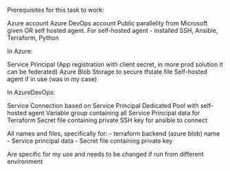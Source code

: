 Prerequisites for this task to work:

Azure account
Azure DevOps account
Public parallelity from Microsoft given OR self hosted agent.
For self-hosted agent - installed SSH, Ansible, Terraform, Python

In Azure:

Service Principal (App registration with client secret, in more prod solution it can be federated)
Azure Blob Storage to secure tfstate file
Self-hosted agent if in use (was in my case)

In AzureDevOps:

Service Connection based on Service Principal
Dedicated Pool with self-hosted agent
Variable group containing all Service Principal data for Terraform
Secret file containing private SSH key for ansible to connect


All names and files, specifically for:
    - terraform backend (azure blob) name
    - Service principal data
    - Secret file containing private key

Are specific for my use and needs to be changed if run from different environment